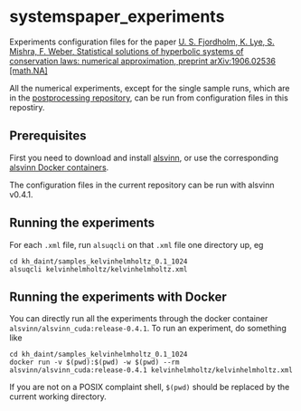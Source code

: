 # systemspaper_experiments
Experiments configuration files for the paper  [U. S. Fjordholm, K. Lye, S. Mishra, F. Weber, Statistical solutions of hyperbolic systems of conservation laws: numerical approximation,  preprint arXiv:1906.02536 [math.NA]](http://arxiv.org/abs/1906.02536)

All the numerical experiments, except for the single sample runs, which are in the [postprocessing repository](https://github.com/kjetil-lye/statistical_systems_paper_experiments), can be run from configuration files in this repostiry.

## Prerequisites
First you need to download and install [alsvinn](https://alsvinn.github.io/alsvinn), or use the corresponding [alsvinn Docker containers](https://hub.docker.com/u/alsvinn).

The configuration files in the current repository can be run with alsvinn v0.4.1.

## Running the experiments

For each ```.xml``` file, run ```alsuqcli``` on that ```.xml``` file one directory up, eg

    cd kh_daint/samples_kelvinhelmholtz_0.1_1024
    alsuqcli kelvinhelmholtz/kelvinhelmholtz.xml

## Running the experiments with Docker

You can directly run all the experiments through the docker container ```alsvinn/alsvinn_cuda:release-0.4.1```. To run an experiment, do something like

    cd kh_daint/samples_kelvinhelmholtz_0.1_1024
    docker run -v $(pwd):$(pwd) -w $(pwd) --rm alsvinn/alsvinn_cuda:release-0.4.1 kelvinhelmholtz/kelvinhelmholtz.xml

If you are not on a POSIX complaint shell,  ```$(pwd)``` should be replaced by the current working directory.

